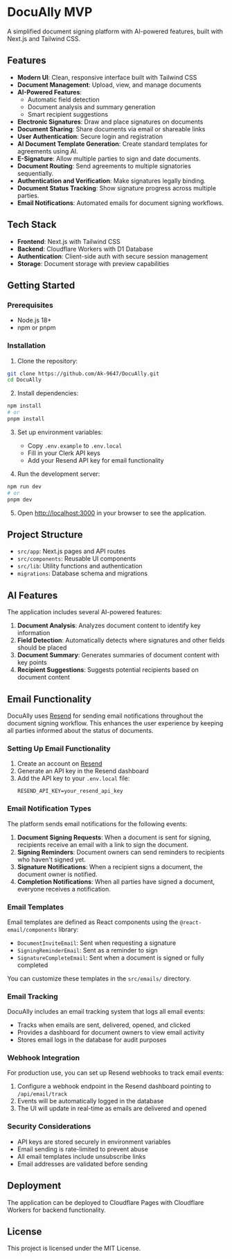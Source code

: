 # DocuAlly MVP

A simplified document signing platform with AI-powered features, built with Next.js and Tailwind CSS.

## Features

- **Modern UI**: Clean, responsive interface built with Tailwind CSS
- **Document Management**: Upload, view, and manage documents
- **AI-Powered Features**: 
  - Automatic field detection
  - Document analysis and summary generation
  - Smart recipient suggestions
- **Electronic Signatures**: Draw and place signatures on documents
- **Document Sharing**: Share documents via email or shareable links
- **User Authentication**: Secure login and registration
- **AI Document Template Generation**: Create standard templates for agreements using AI.
- **E-Signature**: Allow multiple parties to sign and date documents.
- **Document Routing**: Send agreements to multiple signatories sequentially.
- **Authentication and Verification**: Make signatures legally binding.
- **Document Status Tracking**: Show signature progress across multiple parties.
- **Email Notifications**: Automated emails for document signing workflows.

## Tech Stack

- **Frontend**: Next.js with Tailwind CSS
- **Backend**: Cloudflare Workers with D1 Database
- **Authentication**: Client-side auth with secure session management
- **Storage**: Document storage with preview capabilities

## Getting Started

### Prerequisites

- Node.js 18+
- npm or pnpm

### Installation

1. Clone the repository:
```bash
git clone https://github.com/Ak-9647/DocuAlly.git
cd DocuAlly
```

2. Install dependencies:
```bash
npm install
# or
pnpm install
```

3. Set up environment variables:
   - Copy `.env.example` to `.env.local`
   - Fill in your Clerk API keys
   - Add your Resend API key for email functionality

4. Run the development server:
```bash
npm run dev
# or
pnpm dev
```

5. Open [http://localhost:3000](http://localhost:3000) in your browser to see the application.

## Project Structure

- `src/app`: Next.js pages and API routes
- `src/components`: Reusable UI components
- `src/lib`: Utility functions and authentication
- `migrations`: Database schema and migrations

## AI Features

The application includes several AI-powered features:

1. **Document Analysis**: Analyzes document content to identify key information
2. **Field Detection**: Automatically detects where signatures and other fields should be placed
3. **Document Summary**: Generates summaries of document content with key points
4. **Recipient Suggestions**: Suggests potential recipients based on document content

## Email Functionality

DocuAlly uses [Resend](https://resend.com) for sending email notifications throughout the document signing workflow. This enhances the user experience by keeping all parties informed about the status of documents.

### Setting Up Email Functionality

1. Create an account on [Resend](https://resend.com)
2. Generate an API key in the Resend dashboard
3. Add the API key to your `.env.local` file:
   ```
   RESEND_API_KEY=your_resend_api_key
   ```

### Email Notification Types

The platform sends email notifications for the following events:

1. **Document Signing Requests**: When a document is sent for signing, recipients receive an email with a link to sign the document.
2. **Signing Reminders**: Document owners can send reminders to recipients who haven't signed yet.
3. **Signature Notifications**: When a recipient signs a document, the document owner is notified.
4. **Completion Notifications**: When all parties have signed a document, everyone receives a notification.

### Email Templates

Email templates are defined as React components using the `@react-email/components` library:

- `DocumentInviteEmail`: Sent when requesting a signature
- `SigningReminderEmail`: Sent as a reminder to sign
- `SignatureCompleteEmail`: Sent when a document is signed or fully completed

You can customize these templates in the `src/emails/` directory.

### Email Tracking

DocuAlly includes an email tracking system that logs all email events:

- Tracks when emails are sent, delivered, opened, and clicked
- Provides a dashboard for document owners to view email activity
- Stores email logs in the database for audit purposes

### Webhook Integration

For production use, you can set up Resend webhooks to track email events:

1. Configure a webhook endpoint in the Resend dashboard pointing to `/api/email/track`
2. Events will be automatically logged in the database
3. The UI will update in real-time as emails are delivered and opened

### Security Considerations

- API keys are stored securely in environment variables
- Email sending is rate-limited to prevent abuse
- All email templates include unsubscribe links
- Email addresses are validated before sending

## Deployment

The application can be deployed to Cloudflare Pages with Cloudflare Workers for backend functionality.

## License

This project is licensed under the MIT License.

